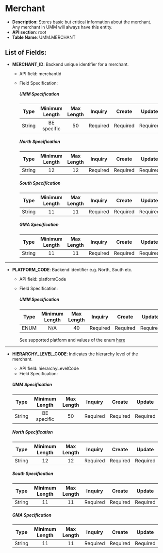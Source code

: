# Merchant
* **Description**: Stores basic but critical information about the merchant. Any merchant in UMM will always have this entity.
* **API section**: root 
* **Table Name**: UMM.MERCHANT 
## List of Fields:
* **MERCHANT_ID**: Backend unique identifier for a merchant.
  * API field: merchantId
  * Field Specification:
  
    <!-- type: tab 
    titles: UMM, North, South, GMA 
    -->

    ##### UMM Specification
    | Type |Minimum Length|Max Length| Inquiry | Create  | Update  |
    |------|:----------:|:--------:|:--------:|:-------:|:-------:|
    |String|BE specific|50|Required|Required|Required|

    <!-- type: tab-->

    ##### North Specification
    | Type | Minimum Length | Max Length | Inquiry | Create  | Update  |
    |------|:--------------:|:----------:|:--------:|:-------:|:-------:|
    |String|       12       |     12     |Required|Required|Required|

    <!-- type: tab--> 
    
    ##### South Specification
    
    | Type | Minimum Length | Max Length | Inquiry | Create  | Update  |
    |------|:--------------:|:----------:|:--------:|:-------:|:-------:|
    |String|       11       |     11     |Required|Required|Required|
    
    <!-- type: tab-->

    ##### GMA Specification
    | Type | Minimum Length | Max Length | Inquiry | Create  | Update  |
    |------|:--------------:|:----------:|:--------:|:-------:|:-------:|
    |String|       11       |     11     |Required|Required|Required|
    
    <!-- type: tab-end -->

---

* **PLATFORM_CODE**: Backend identifier e.g. North, South etc.
  * API field: platformCode
  * Field Specification:
  
    <!-- type: tab 
    titles: UMM
    -->

    ##### UMM Specification
      | Type | Minimum Length | Max Length | Inquiry | Create  | Update  |
      |------|:--------------:|:----------:|:--------:|:-------:|:-------:|
      | ENUM |      N/A       |     40     |Required|Required|Required|
    
      See supported platform and values of the enum [here](?path=docs/specification/supportedPlatforms.md)
    <!-- type: tab-end -->
---
* **HIERARCHY_LEVEL_CODE**: Indicates the hierarchy level of the merchant.
    * API field: hierarchyLevelCode
    * Field Specification:
  
    <!-- type: tab 
    titles: UMM, North, South, GMA 
    -->

    ##### UMM Specification
    | Type |Minimum Length|Max Length| Inquiry | Create  | Update  |
    |------|:----------:|:--------:|:--------:|:-------:|:-------:|
    |String|BE specific|50|Required|Required|Required|

    <!-- type: tab-->

    ##### North Specification
    | Type | Minimum Length | Max Length | Inquiry | Create  | Update  |
    |------|:--------------:|:----------:|:--------:|:-------:|:-------:|
    |String|       12       |     12     |Required|Required|Required|

    <!-- type: tab--> 
    
    ##### South Specification
    
    | Type | Minimum Length | Max Length | Inquiry | Create  | Update  |
    |------|:--------------:|:----------:|:--------:|:-------:|:-------:|
    |String|       11       |     11     |Required|Required|Required|
    
    <!-- type: tab-->

    ##### GMA Specification
    | Type | Minimum Length | Max Length | Inquiry | Create  | Update  |
    |------|:--------------:|:----------:|:--------:|:-------:|:-------:|
    |String|       11       |     11     |Required|Required|Required|
    
    <!-- type: tab-end -->
